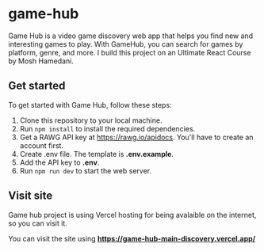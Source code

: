 # game-hub

Game Hub is a video game discovery web app that helps you find new and interesting games to play. With GameHub, you can search for games by platform, genre, and more.
I build this project on an Ultimate React Course by Mosh Hamedani.

## Get started

To get started with Game Hub, follow these steps:

1. Clone this repository to your local machine.
2. Run `npm install` to install the required dependencies.
3. Get a RAWG API key at https://rawg.io/apidocs. You'll have to create an account first.
4. Create .env file. The template is **.env.example**.
5. Add the API key to **.env**.
6. Run `npm run dev` to start the web server.

## Visit site

Game hub project is using Vercel hosting for being avalaible on the internet, so you can visit it.

You can visit the site using **https://game-hub-main-discovery.vercel.app/**
